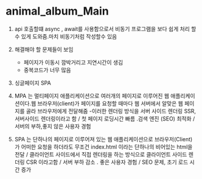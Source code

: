 # animal_album_Main

1. api 호출할떄 async , await를 사용함으로서 비동기 프로그램을 보다 쉽게 처리 할수 있게 도와줌.마치 비동기처럼 작성할수 있음

2. 해결해야 할 문제들이 보임
   - 페이지가 이동시 깜박거리고 지연시간이 생김
   - 중복코드가 너무 많음
3. 싱글페이지 SPA
4. MPA 는 멀티페이지 애플리케이션으로 여러개의 페이지로 이루어진 웹 애플리케이션이다.웹 브라우저(client)가 페이지를 요청할 때마다 웹 서버에서 알맞은 웹 페이지를 골라 브라우저에게 전달해줌 -이러한 렌더링 방식을 서버 사이드 렌더링 SSR, 서버사이드 렌더링이라고 함 / 첫 페이지 로딩시간 빠름 .검색 엔진 (SEO) 최적화 / 서버의 부하,좋지 않은 사용자 경험
5. SPA 는 단하나의 페이지로 이루어져 있는 웹 애플리케이션으로 브라우저(Client) 가 어떠한 요청을 하더라도 무조건 index.html 이라는 단하나의 비어있는 html을 전달 / 클라이언트 사이드에서 직접 렌더링을 하는 방식으로 클라이언트 사이드 렌더링 CSR 이라고함 / 서버 부하 감소 . 좋은 사용자 경험 / SEO 문제, 초기 로드 시간 증가
